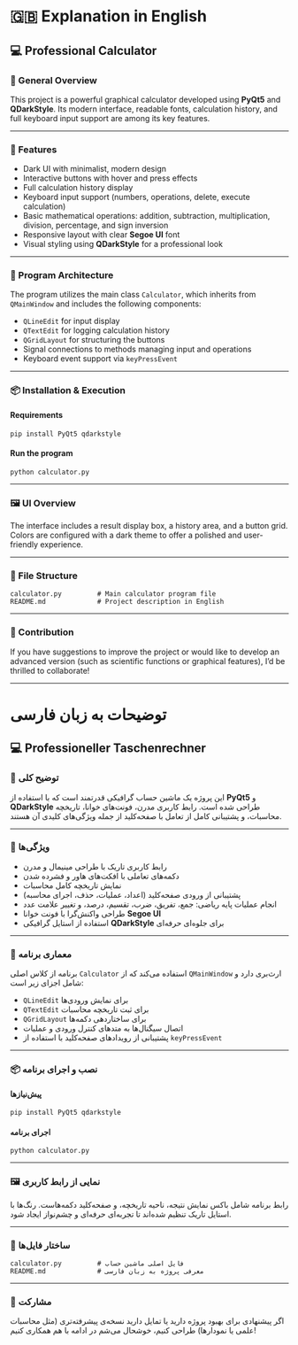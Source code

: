 # 🇬🇧 **Explanation in English**

## 💻 Professional Calculator

### 📝 General Overview  
This project is a powerful graphical calculator developed using **PyQt5** and **QDarkStyle**. Its modern interface, readable fonts, calculation history, and full keyboard input support are among its key features.

---

### 🎯 Features  
- Dark UI with minimalist, modern design  
- Interactive buttons with hover and press effects  
- Full calculation history display  
- Keyboard input support (numbers, operations, delete, execute calculation)  
- Basic mathematical operations: addition, subtraction, multiplication, division, percentage, and sign inversion  
- Responsive layout with clear **Segoe UI** font  
- Visual styling using **QDarkStyle** for a professional look

---

### 🧠 Program Architecture  
The program utilizes the main class `Calculator`, which inherits from `QMainWindow` and includes the following components:  
- `QLineEdit` for input display  
- `QTextEdit` for logging calculation history  
- `QGridLayout` for structuring the buttons  
- Signal connections to methods managing input and operations  
- Keyboard event support via `keyPressEvent`

---

### 📦 Installation & Execution

#### Requirements  
```
pip install PyQt5 qdarkstyle
```

#### Run the program  
```
python calculator.py
```

---

### 🖼️ UI Overview  
The interface includes a result display box, a history area, and a button grid. Colors are configured with a dark theme to offer a polished and user-friendly experience.

---

### 📁 File Structure  
```
calculator.py         # Main calculator program file  
README.md             # Project description in English
```

---

### 📢 Contribution  
If you have suggestions to improve the project or would like to develop an advanced version (such as scientific functions or graphical features), I’d be thrilled to collaborate!


---


# **توضیحات به زبان فارسی**


## 💻 Professioneller Taschenrechner

### 📝 توضیح کلی  
این پروژه یک ماشین حساب گرافیکی قدرتمند است که با استفاده از **PyQt5** و **QDarkStyle** طراحی شده است. رابط کاربری مدرن، فونت‌های خوانا، تاریخچه محاسبات، و پشتیبانی کامل از تعامل با صفحه‌کلید از جمله ویژگی‌های کلیدی آن هستند.

---

### 🎯 ویژگی‌ها  
- رابط کاربری تاریک با طراحی مینیمال و مدرن  
- دکمه‌های تعاملی با افکت‌های هاور و فشرده شدن  
- نمایش تاریخچه کامل محاسبات  
- پشتیبانی از ورودی صفحه‌کلید (اعداد، عملیات، حذف، اجرای محاسبه)  
- انجام عملیات پایه ریاضی: جمع، تفریق، ضرب، تقسیم، درصد، و تغییر علامت عدد  
- طراحی واکنش‌گرا با فونت خوانا **Segoe UI**  
- استفاده از استایل گرافیکی **QDarkStyle** برای جلوه‌ای حرفه‌ای

---

### 🧠 معماری برنامه  
برنامه از کلاس اصلی `Calculator` استفاده می‌کند که از `QMainWindow` ارث‌بری دارد و شامل اجزای زیر است:  
- `QLineEdit` برای نمایش ورودی‌ها  
- `QTextEdit` برای ثبت تاریخچه محاسبات  
- `QGridLayout` برای ساختاردهی دکمه‌ها  
- اتصال سیگنال‌ها به متدهای کنترل ورودی و عملیات  
- پشتیبانی از رویدادهای صفحه‌کلید با استفاده از `keyPressEvent`

---

### 📦 نصب و اجرای برنامه

#### پیش‌نیازها  
```
pip install PyQt5 qdarkstyle
```

#### اجرای برنامه  
```
python calculator.py
```

---

### 🖼️ نمایی از رابط کاربری  
رابط برنامه شامل باکس نمایش نتیجه، ناحیه تاریخچه، و صفحه‌کلید دکمه‌هاست. رنگ‌ها با استایل تاریک تنظیم شده‌اند تا تجربه‌ای حرفه‌ای و چشم‌نواز ایجاد شود.

---

### 📁 ساختار فایل‌ها  
```
calculator.py         # فایل اصلی ماشین حساب  
README.md             # معرفی پروژه به زبان فارسی
```

---

### 📢 مشارکت  
اگر پیشنهادی برای بهبود پروژه دارید یا تمایل دارید نسخه‌ی پیشرفته‌تری (مثل محاسبات علمی یا نمودارها) طراحی کنیم، خوشحال می‌شم در ادامه با هم همکاری کنیم!
